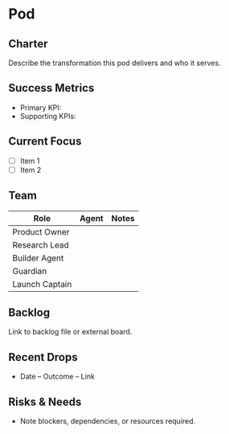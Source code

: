 # <Product Name> Pod

## Charter
Describe the transformation this pod delivers and who it serves.

## Success Metrics
- Primary KPI:
- Supporting KPIs:

## Current Focus
- [ ] Item 1
- [ ] Item 2

## Team
| Role | Agent | Notes |
| --- | --- | --- |
| Product Owner | | |
| Research Lead | | |
| Builder Agent | | |
| Guardian | | |
| Launch Captain | | |

## Backlog
Link to backlog file or external board.

## Recent Drops
- Date – Outcome – Link

## Risks & Needs
- Note blockers, dependencies, or resources required.

